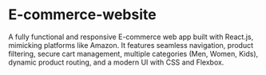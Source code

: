 # E-commerce-website
A fully functional and responsive E-commerce web app built with React.js, mimicking platforms like Amazon. It features seamless navigation, product filtering, secure cart management, multiple categories (Men, Women, Kids), dynamic product routing, and a modern UI with CSS and Flexbox.
